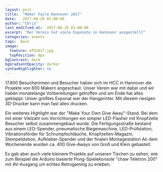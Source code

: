 ```yaml
---
layout: post
title:  "Maker Faire Hannover 2017"
date:   2017-08-26 01:00:00
author: "Chris"
last_modified_at:  2017-08-26 01:00:00
excerpt: "Der Verein hat viele Exponate in Hannover ausgestellt"
categories: events
tags:  Back
image:
  feature: mfh2017.jpg
  topPosition: 0px
bgContrast: dark
bgGradientOpacity: darker
syntaxHighlighter: no
---
```

17.800 Besucherinnen und Besucher haben sich im HCC in Hannover die Projekte von 800 Makern angeschaut. Unser Verein war mit dabei und wir haben monatelange Vorbereitungen getroffen und am Ende hat alles geklappt. Unser größtes Exponat war der Hangprinter. Mit diesem riesigen 3D-Drucker kann man fast alles drucken.

<div class="img img--fullContainer img--14xLeading" style="background-image: url({{ site.baseurl_posts_img }}WP_20170826_18_11_40_Pro.jpg);"></div>

Ein weiteres Highlight war der "Make Your Own Give Away"-Stand. Bei dem mit einer Vielzahl von Vorrichtungen ein simpler LED-Flasher mit Knopfzelle  Besucher selbst zusammengebaut wurde. Die Fertigungsstraße bestand aus einem LED-Spender, pneumatische Biegemaschine, LED-Prüfstation, Vibrationsförder für Schrumpfschläuche, Knopfzellen-Magazin, Stempelstation, Aufkleber-Spender und der finalen Montagestation  An dem Wochenende wurden ca. 400 Give-Aways von Groß und Klein gebastelt.
<div class="img img--fullContainer img--14xLeading" style="background-image: url({{ site.baseurl_posts_img }}WP_20170826_18_11_28_Pro.jpg);"></div>
<div class="img img--fullContainer img--14xLeading" style="background-image: url({{ site.baseurl_posts_img }}LED-Flasher-Stationen.jpg);"></div>

<div class="img img--fullContainer img--14xLeading" style="background-image: url({{ site.baseurl_posts_img }}LED-Flasher2.jpg);"></div>

Es gab aber auch viele kleinere Projekte auf unseren Tischen zu sehen, wie zum Beispiel die Arduino basierte Pong-Spielekonsole "chaw Teletron 200" mit AV-Ausgang um echtes Retrogaming zu erleben.

